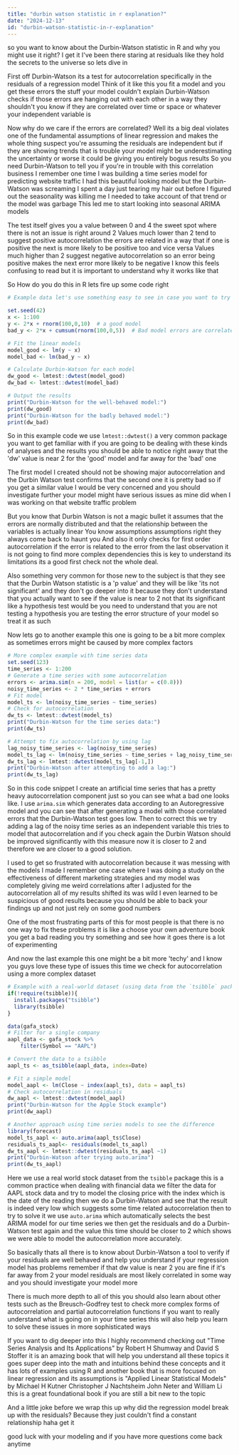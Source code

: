 ```yaml
---
title: "durbin watson statistic in r explanation?"
date: "2024-12-13"
id: "durbin-watson-statistic-in-r-explanation"
---
```


 so you want to know about the Durbin-Watson statistic in R and why you might use it right? I get it I've been there staring at residuals like they hold the secrets to the universe so lets dive in

First off Durbin-Watson its a test for autocorrelation specifically in the residuals of a regression model Think of it like this you fit a model and you get these errors the stuff your model couldn't explain Durbin-Watson checks if those errors are hanging out with each other in a way they shouldn't you know if they are correlated over time or space or whatever your independent variable is

Now why do we care if the errors are correlated? Well its a big deal violates one of the fundamental assumptions of linear regression and makes the whole thing suspect you're assuming the residuals are independent but if they are showing trends that is trouble your model might be underestimating the uncertainty or worse it could be giving you entirely bogus results So you need Durbin-Watson to tell you if you're in trouble with this correlation business I remember one time I was building a time series model for predicting website traffic I had this beautiful looking model but the Durbin-Watson was screaming I spent a day just tearing my hair out before I figured out the seasonality was killing me I needed to take account of that trend or the model was garbage This led me to start looking into seasonal ARIMA models

The test itself gives you a value between 0 and 4 the sweet spot where there is not an issue is right around 2 Values much lower than 2 tend to suggest positive autocorrelation the errors are related in a way that if one is positive the next is more likely to be positive too and vice versa Values much higher than 2 suggest negative autocorrelation so an error being positive makes the next error more likely to be negative I know this feels confusing to read but it is important to understand why it works like that

So How do you do this in R lets fire up some code right

```R
# Example data let's use something easy to see in case you want to try to play around with it

set.seed(42)
x <- 1:100
y <- 2*x + rnorm(100,0,10)  # a good model
bad_y <- 2*x + cumsum(rnorm(100,0,5))  # Bad model errors are correlated because of cumsum

# Fit the linear models
model_good <- lm(y ~ x)
model_bad <- lm(bad_y ~ x)

# Calculate Durbin-Watson for each model
dw_good <- lmtest::dwtest(model_good)
dw_bad <- lmtest::dwtest(model_bad)

# Output the results
print("Durbin-Watson for the well-behaved model:")
print(dw_good)
print("Durbin-Watson for the badly behaved model:")
print(dw_bad)
```

So in this example code we use `lmtest::dwtest()` a very common package you want to get familiar with if you are going to be dealing with these kinds of analyses and the results you should be able to notice right away that the 'dw' value is near 2 for the 'good' model and far away for the 'bad' one

The first model I created should not be showing major autocorrelation and the Durbin Watson test confirms that the second one it is pretty bad so if you get a similar value I would be very concerned and you should investigate further your model might have serious issues as mine did when I was working on that website traffic problem

But you know that Durbin Watson is not a magic bullet it assumes that the errors are normally distributed and that the relationship between the variables is actually linear You know assumptions assumptions right they always come back to haunt you And also it only checks for first order autocorrelation if the error is related to the error from the last observation it is not going to find more complex dependencies this is key to understand its limitations its a good first check not the whole deal.

Also something very common for those new to the subject is that they see that the Durbin Watson statistic is a 'p value' and they will be like 'its not significant' and they don't go deeper into it because they don't understand that you actually want to see if the value is near to 2 not that its significant like a hypothesis test would be you need to understand that you are not testing a hypothesis you are testing the error structure of your model so treat it as such

Now lets go to another example this one is going to be a bit more complex as sometimes errors might be caused by more complex factors

```R
# More complex example with time series data
set.seed(123)
time_series <- 1:200
# Generate a time series with some autocorrelation
errors <- arima.sim(n = 200, model = list(ar = c(0.8)))
noisy_time_series <- 2 * time_series + errors
# Fit model
model_ts <- lm(noisy_time_series ~ time_series)
# Check for autocorrelation
dw_ts <- lmtest::dwtest(model_ts)
print("Durbin-Watson for the time series data:")
print(dw_ts)

# Attempt to fix autocorrelation by using lag
lag_noisy_time_series <- lag(noisy_time_series)
model_ts_lag <- lm(noisy_time_series ~ time_series + lag_noisy_time_series)
dw_ts_lag <- lmtest::dwtest(model_ts_lag[-1,])
print("Durbin-Watson after attempting to add a lag:")
print(dw_ts_lag)

```

So in this code snippet I create an artificial time series that has a pretty heavy autocorrelation component just so you can see what a bad one looks like. I use `arima.sim` which generates data according to an Autoregressive model and you can see that after generating a model with those correlated errors that the Durbin-Watson test goes low.
Then to correct this we try adding a lag of the noisy time series as an independent variable this tries to model that autocorrelation and if you check again the Durbin Watson should be improved significantly with this measure now it is closer to 2 and therefore we are closer to a good solution.

I used to get so frustrated with autocorrelation because it was messing with the models I made I remember one case where I was doing a study on the effectiveness of different marketing strategies and my model was completely giving me weird correlations after I adjusted for the autocorrelation all of my results shifted its was wild I even learned to be suspicious of good results because you should be able to back your findings up and not just rely on some good numbers

One of the most frustrating parts of this for most people is that there is no one way to fix these problems it is like a choose your own adventure book you get a bad reading you try something and see how it goes there is a lot of experimenting

And now the last example this one might be a bit more 'techy' and I know you guys love these type of issues this time we check for autocorrelation using a more complex dataset

```R
# Example with a real-world dataset (using data from the `tsibble` package)
if(!require(tsibble)){
  install.packages("tsibble")
  library(tsibble)
}

data(gafa_stock)
# Filter for a single company
aapl_data <- gafa_stock %>%
    filter(Symbol == "AAPL")

# Convert the data to a tsibble
aapl_ts <- as_tsibble(aapl_data, index=Date)

# Fit a simple model
model_aapl <- lm(Close ~ index(aapl_ts), data = aapl_ts)
# Check autocorrelation in residuals
dw_aapl <- lmtest::dwtest(model_aapl)
print("Durbin-Watson for the Apple Stock example")
print(dw_aapl)

# Another approach using time series models to see the difference
library(forecast)
model_ts_aapl <- auto.arima(aapl_ts$Close)
residuals_ts_aapl<- residuals(model_ts_aapl)
dw_ts_aapl <- lmtest::dwtest(residuals_ts_aapl ~1)
print("Durbin-Watson after trying auto.arima")
print(dw_ts_aapl)

```

Here we use a real world stock dataset from the `tsibble` package this is a common practice when dealing with financial data we filter the data for AAPL stock data and try to model the closing price with the index which is the date of the reading then we do a Durbin-Watson and see that the result is indeed very low which suggests some time related autocorrelation then to try to solve it we use `auto.arima` which automatically selects the best ARIMA model for our time series we then get the residuals and do a Durbin-Watson test again and the value this time should be closer to 2 which shows we were able to model the autocorrelation more accurately.

So basically thats all there is to know about Durbin-Watson a tool to verify if your residuals are well behaved and help you understand if your regression model has problems remember if that dw value is near 2 you are fine if it's far away from 2 your model residuals are most likely correlated in some way and you should investigate your model more

There is much more depth to all of this you should also learn about other tests such as the Breusch-Godfrey test to check more complex forms of autocorrelation and partial autocorrelation functions if you want to really understand what is going on in your time series this will also help you learn to solve these issues in more sophisticated ways

If you want to dig deeper into this I highly recommend checking out "Time Series Analysis and Its Applications" by Robert H Shumway and David S Stoffer it is an amazing book that will help you understand all these topics it goes super deep into the math and intuitions behind these concepts and it has lots of examples using R and another book that is more focused on linear regression and its assumptions is "Applied Linear Statistical Models" by Michael H Kutner Christopher J Nachtsheim John Neter and William Li this is a great foundational book if you are still a bit new to the topic

And a little joke before we wrap this up why did the regression model break up with the residuals? Because they just couldn't find a constant relationship haha get it

good luck with your modeling and if you have more questions come back anytime
